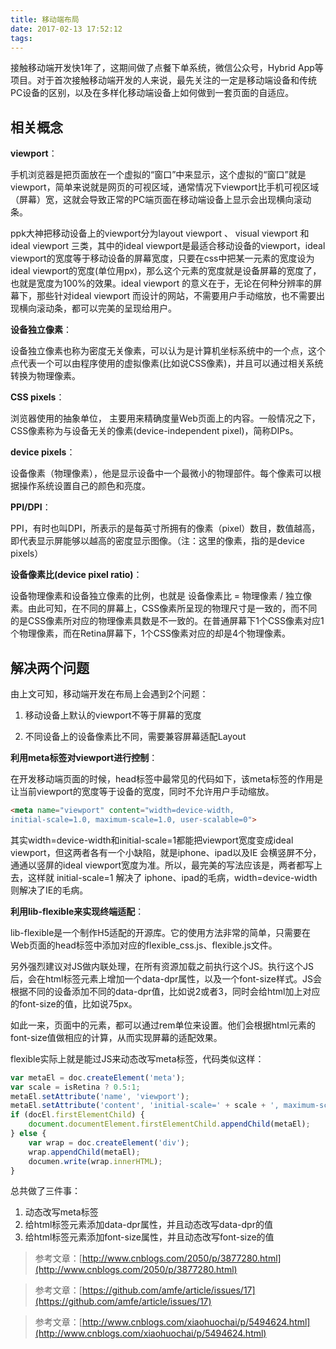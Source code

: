 ```yaml
---
title: 移动端布局
date: 2017-02-13 17:52:12
tags:
---
```


接触移动端开发快1年了，这期间做了点餐下单系统，微信公众号，Hybrid App等项目。对于首次接触移动端开发的人来说，最先关注的一定是移动端设备和传统PC设备的区别，以及在多样化移动端设备上如何做到一套页面的自适应。

<!--more-->

## 相关概念

**viewport**：

手机浏览器是把页面放在一个虚拟的“窗口”中来显示，这个虚拟的“窗口”就是viewport，简单来说就是网页的可视区域，通常情况下viewport比手机可视区域（屏幕）宽，这就会导致正常的PC端页面在移动端设备上显示会出现横向滚动条。

ppk大神把移动设备上的viewport分为layout viewport  、 visual viewport   和 ideal viewport  三类，其中的ideal viewport是最适合移动设备的viewport，ideal viewport的宽度等于移动设备的屏幕宽度，只要在css中把某一元素的宽度设为ideal viewport的宽度(单位用px)，那么这个元素的宽度就是设备屏幕的宽度了，也就是宽度为100%的效果。ideal viewport 的意义在于，无论在何种分辨率的屏幕下，那些针对ideal viewport 而设计的网站，不需要用户手动缩放，也不需要出现横向滚动条，都可以完美的呈现给用户。

**设备独立像素**：

设备独立像素也称为密度无关像素，可以认为是计算机坐标系统中的一个点，这个点代表一个可以由程序使用的虚拟像素(比如说CSS像素)，并且可以通过相关系统转换为物理像素。

**CSS pixels**：

浏览器使用的抽象单位， 主要用来精确度量Web页面上的内容。一般情况之下，CSS像素称为与设备无关的像素(device-independent pixel)，简称DIPs。

**device pixels**： 

设备像素（物理像素），他是显示设备中一个最微小的物理部件。每个像素可以根据操作系统设置自己的颜色和亮度。

**PPI/DPI**：

PPI，有时也叫DPI，所表示的是每英寸所拥有的像素（pixel）数目，数值越高，即代表显示屏能够以越高的密度显示图像。（注：这里的像素，指的是device pixels）

**设备像素比(device pixel ratio)**：

设备物理像素和设备独立像素的比例，也就是 设备像素比 = 物理像素 / 独立像素。由此可知，在不同的屏幕上，CSS像素所呈现的物理尺寸是一致的，而不同的是CSS像素所对应的物理像素具数是不一致的。在普通屏幕下1个CSS像素对应1个物理像素，而在Retina屏幕下，1个CSS像素对应的却是4个物理像素。

## 解决两个问题

由上文可知，移动端开发在布局上会遇到2个问题：
1. 移动设备上默认的viewport不等于屏幕的宽度

2. 不同设备上的设备像素比不同，需要兼容屏幕适配Layout

**利用meta标签对viewport进行控制**：

在开发移动端页面的时候，head标签中最常见的代码如下，该meta标签的作用是让当前viewport的宽度等于设备的宽度，同时不允许用户手动缩放。
``` html
<meta name="viewport" content="width=device-width, 
initial-scale=1.0, maximum-scale=1.0, user-scalable=0">
```

其实width=device-width和initial-scale=1都能把viewport宽度变成ideal viewport，但这两者各有一个小缺陷，就是iphone、ipad以及IE 会横竖屏不分，通通以竖屏的ideal viewport宽度为准。所以，最完美的写法应该是，两者都写上去，这样就 initial-scale=1 解决了 iphone、ipad的毛病，width=device-width则解决了IE的毛病。

**利用lib-flexible来实现终端适配**：

lib-flexible是一个制作H5适配的开源库。它的使用方法非常的简单，只需要在Web页面的head标签中添加对应的flexible_css.js、flexible.js文件。

另外强烈建议对JS做内联处理，在所有资源加载之前执行这个JS。执行这个JS后，会在html标签元素上增加一个data-dpr属性，以及一个font-size样式。JS会根据不同的设备添加不同的data-dpr值，比如说2或者3，同时会给html加上对应的font-size的值，比如说75px。

如此一来，页面中的元素，都可以通过rem单位来设置。他们会根据html元素的font-size值做相应的计算，从而实现屏幕的适配效果。

flexible实际上就是能过JS来动态改写meta标签，代码类似这样：
``` js
var metaEl = doc.createElement('meta');
var scale = isRetina ? 0.5:1;
metaEl.setAttribute('name', 'viewport');
metaEl.setAttribute('content', 'initial-scale=' + scale + ', maximum-scale=' + scale + ', minimum-scale=' + scale + ', user-scalable=no');
if (docEl.firstElementChild) {
    document.documentElement.firstElementChild.appendChild(metaEl);
} else {
    var wrap = doc.createElement('div');
    wrap.appendChild(metaEl);
    documen.write(wrap.innerHTML);
}
```
总共做了三件事：

1. 动态改写meta标签
2. 给html标签元素添加data-dpr属性，并且动态改写data-dpr的值
3. 给html标签元素添加font-size属性，并且动态改写font-size的值

>参考文章：[http://www.cnblogs.com/2050/p/3877280.html](http://www.cnblogs.com/2050/p/3877280.html)

>参考文章：[https://github.com/amfe/article/issues/17](https://github.com/amfe/article/issues/17)

>参考文章：[http://www.cnblogs.com/xiaohuochai/p/5494624.html](http://www.cnblogs.com/xiaohuochai/p/5494624.html)